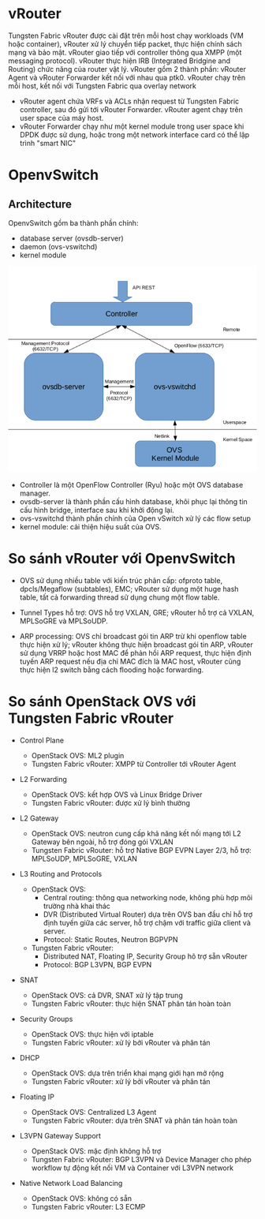 # vRouter
Tungsten Fabric vRouter được cài đặt trên mỗi host chạy workloads (VM hoặc container), vRouter xử lý chuyển tiếp packet, thực hiện chính sách mạng và bảo mật.
vRouter giao tiếp với controller thông qua XMPP (một messaging protocol). vRouter thực hiện IRB (Integrated Bridgine and Routing) chức năng của router vật lý. 
vRouter gồm 2 thành phần: vRouter Agent và vRouter Forwarder kết nối với nhau qua ptk0. vRouter chạy trên mỗi host, kết nối với Tungsten Fabric qua overlay network
- vRouter agent chứa VRFs và ACLs nhận request từ Tungsten Fabric controller, sau đó gửi tới vRouter Forwarder. vRouter agent chạy trên user space của máy host. 
- vRouter Forwarder chạy như một kernel module trong user space khi DPDK được sử dụng, hoặc trong một network interface card có thể lập trình "smart NIC"



# OpenvSwitch

## Architecture

OpenvSwitch gồm ba thành phần chính:
- database server (ovsdb-server)
- daemon (ovs-vswitchd)
- kernel module

![](images/ovs-architecture.png)

- Controller là một OpenFlow Controller (Ryu) hoặc một OVS database manager.
- ovsdb-server là thành phần cấu hình database, khôi phục lại thông tin cấu hình bridge, interface sau khi khởi động lại.
- ovs-vswitchd thành phần chính của Open vSwitch xử lý các flow setup
- kernel module: cải thiện hiệu suất của OVS.




# So sánh vRouter với OpenvSwitch
- OVS sử dụng nhiều table với kiến trúc phân cấp: ofproto table, dpcls/Megaflow (subtables), EMC; vRouter sử dụng một huge hash table, tất cả forwarding thread sử dụng chung một flow table.

- Tunnel Types hỗ trợ: OVS hỗ trợ VXLAN, GRE; vRouter hỗ trợ cả VXLAN, MPLSoGRE và MPLSoUDP.

- ARP processing: OVS chỉ broadcast gói tin ARP trừ khi openflow table thực hiện xử lý; vRouter không thực hiện broadcast gói tin ARP, vRouter sử dụng VRRP hoặc host MAC để phản hồi ARP request, thực hiện định tuyến ARP request nếu địa chỉ MAC đích là MAC host, vRouter cũng thực hiện l2 switch bằng cách flooding hoặc forwarding.

# So sánh OpenStack OVS với Tungsten Fabric vRouter
- Control Plane
  - OpenStack OVS: ML2 plugin
  - Tungsten Fabric vRouter: XMPP từ Controller tới vRouter Agent 
- L2 Forwarding
  - OpenStack OVS: kết hợp OVS và Linux Bridge Driver
  - Tungsten Fabric vRouter: được xử lý bình thường
- L2 Gateway
  - OpenStack OVS: neutron cung cấp khả năng kết nối mạng tới L2 Gateway bên ngoài, hỗ trợ đóng gói VXLAN 
  - Tungsten Fabric vRouter: hỗ trợ Native BGP EVPN Layer 2/3, hỗ trợ: MPLSoUDP, MPLSoGRE, VXLAN
- L3 Routing and Protocols
  - OpenStack OVS: 
    - Central routing: thông qua networking node, không phù hợp môi trường nhà khai thác
    - DVR (Distributed Virtual Router) dựa trên OVS ban đầu chỉ hỗ trợ định tuyến giữa các server, hỗ trợ chậm với traffic giữa client và server.
    - Protocol: Static Routes, Neutron BGPVPN
  - Tungsten Fabric vRouter: 
    - Distributed NAT, Floating IP, Security Group hõ trợ sẵn vRouter
    - Protocol: BGP L3VPN, BGP EVPN
- SNAT
  - OpenStack OVS: cả DVR, SNAT xử lý tập trung
  - Tungsten Fabric vRouter: thực hiện SNAT phân tán hoàn toàn
- Security Groups
  - OpenStack OVS: thực hiện với iptable
  - Tungsten Fabric vRouter: xử lý bởi vRouter và phân tán
- DHCP
  - OpenStack OVS: dựa trên triển khai mạng giới hạn mở rộng
  - Tungsten Fabric vRouter: xử lý bởi vRouter và phân tán 
- Floating IP
  - OpenStack OVS: Centralized L3 Agent
  - Tungsten Fabric vRouter: dựa trên SNAT và phân tán hoàn toàn
- L3VPN Gateway Support
  - OpenStack OVS: mặc định không hỗ trợ
  - Tungsten Fabric vRouter: BGP L3VPN và Device Manager cho phép workflow tự động kết nối VM và Container với L3VPN network 

- Native Network Load Balancing
  - OpenStack OVS: không có sẵn
  - Tungsten Fabric vRouter: L3 ECMP




















